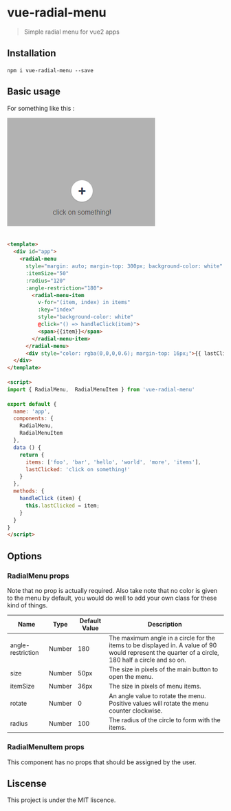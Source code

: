 # vue-radial-menu

> Simple radial menu for vue2 apps

## Installation

`npm i vue-radial-menu --save`

## Basic usage

For something like this :

![Image](public/demo_180.gif?raw=true)

``` html

<template>
  <div id="app">
    <radial-menu
      style="margin: auto; margin-top: 300px; background-color: white"
      :itemSize="50"
      :radius="120"
      :angle-restriction="180">
        <radial-menu-item 
          v-for="(item, index) in items" 
          :key="index" 
          style="background-color: white" 
          @click="() => handleClick(item)">
          <span>{{item}}</span>
        </radial-menu-item>
      </radial-menu>
      <div style="color: rgba(0,0,0,0.6); margin-top: 16px;">{{ lastClicked }}</div>
  </div>
</template>

<script>
import { RadialMenu,  RadialMenuItem } from 'vue-radial-menu'

export default {
  name: 'app',
  components: {
    RadialMenu,
    RadialMenuItem
  },
  data () {
    return {
      items: ['foo', 'bar', 'hello', 'world', 'more', 'items'],
      lastClicked: 'click on something!'
    }
  },
  methods: {
    handleClick (item) {
      this.lastClicked = item;
    }
  }
}
</script>
```

## Options

### RadialMenu props

Note that no prop is actually required.
Also take note that no color is given to the menu by default, you would do well to add your own class for these kind of things.

| Name | Type  | Default Value | Description |
| ---- | ----  | ------------- | ----------- |
| angle-restriction | Number | 180 | The maximum angle in a circle for the items to be displayed in. A value of 90 would represent the quarter of a circle, 180 half a circle and so on. |
| size | Number | 50px | The size in pixels of the main button to open the menu. |
| itemSize | Number | 36px | The size in pixels of menu items. |
| rotate | Number | 0 | An angle value to rotate the menu. Positive values will rotate the menu counter clockwise. |
| radius | Number | 100 | The radius of the circle to form with the items. |

### RadialMenuItem props

This component has no props that should be assigned by the user.

## Liscense

This project is under the MIT liscence.
